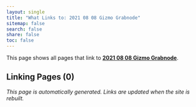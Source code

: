 ```yaml
---
layout: single
title: "What Links to: 2021 08 08 Gizmo Grabnode"
sitemap: false
search: false
share: false
toc: false
---
```


This page shows all pages that link to **[2021 08 08 Gizmo Grabnode](/scicompannounce/2021-08-08-gizmo-grabnode/)**.

## Linking Pages (0)


*This page is automatically generated. Links are updated when the site is rebuilt.*
